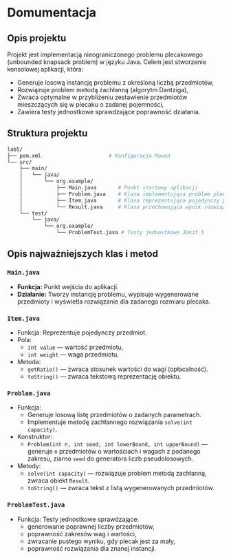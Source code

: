 # Domumentacja
## Opis projektu
Projekt jest implementacją nieograniczonego problemu plecakowego (unbounded knapsack problem) w języku Java.
Celem jest stworzenie konsolowej aplikacji, która:
- Generuje losową instancję problemu z określoną liczbą przedmiotów,
- Rozwiązuje problem metodą zachłanną (algorytm Dantziga),
- Zwraca optymalne w przybliżeniu zestawienie przedmiotów mieszczących się w plecaku o zadanej pojemności,
- Zawiera testy jednostkowe sprawdzające poprawność działania.

## Struktura projektu
```graphql
lab5/
├── pom.xml                      # Konfiguracja Maven
└── src/
    ├── main/
    │   └── java/
    │       └── org.example/
    │           ├── Main.java       # Punkt startowy aplikacji
    │           ├── Problem.java    # Klasa implementująca problem plecakowy i algorytm rozwiązujący
    │           ├── Item.java       # Klasa reprezentująca pojedynczy przedmiot (wartość, waga)
    │           └── Result.java     # Klasa przechowująca wynik rozwiązania (przedmioty, suma wag i wartości)
    └── test/
        └── java/
            └── org.example/
                └── ProblemTest.java # Testy jednostkowe JUnit 5

```

## Opis najważniejszych klas i metod
### `Main.java`
- **Funkcja:** Punkt wejścia do aplikacji.
- **Działanie:** Tworzy instancję problemu, wypisuje wygenerowane przedmioty i wyświetla rozwiązanie dla zadanego rozmiaru plecaka.


### `Item.java`
- Funkcja: Reprezentuje pojedynczy przedmiot.
- Pola:
    - `int value` — wartość przedmiotu,
    - `int weight` — waga przedmiotu.
- Metoda:
    - `getRatio()` — zwraca stosunek wartości do wagi (opłacalność).
    - `toString()` — zwraca tekstową reprezentację obiektu.

### `Problem.java`
- Funkcja:
    - Generuje losową listę przedmiotów o zadanych parametrach.
    - Implementuje metodę zachłannego rozwiązania `solve(int capacity)`.
- Konstruktor:
    - `Problem(int n, int seed, int lowerBound, int upperBound)` — generuje `n` przedmiotów o wartościach i wagach z podanego zakresu, ziarno `seed` do generatora liczb pseudolosowych.
- Metody:
    - `solve(int capacity)` — rozwiązuje problem metodą zachłanną, zwraca obiekt `Result`.
    - `toString()` — zwraca tekst z listą wygenerowanych przedmiotów.

### `ProblemTest.java`
- Funkcja: Testy jednostkowe sprawdzające:
    - generowanie poprawnej liczby przedmiotów,
    - poprawność zakresów wag i wartości,
    - zwracanie pustego wyniku, gdy plecak jest za mały,
    - poprawność rozwiązania dla znanej instancji.
